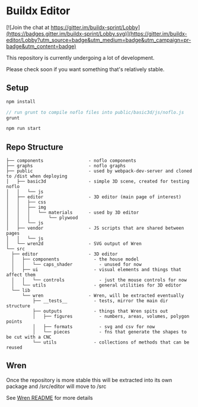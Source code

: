 # Buildx Editor

[![Join the chat at https://gitter.im/buildx-sprint/Lobby](https://badges.gitter.im/buildx-sprint/Lobby.svg)](https://gitter.im/buildx-editor/Lobby?utm_source=badge&utm_medium=badge&utm_campaign=pr-badge&utm_content=badge)

This repository is currently undergoing a lot of development.

Please check soon if you want something that's relatively stable.

## Setup

```javascript
npm install

// run grunt to compile noflo files into public/basic3d/js/noflo.js
grunt

npm run start
```

## Repo Structure

```
├── components                 - noflo components
├── graphs                     - noflo graphs
├── public                     - used by webpack-dev-server and cloned to /dist when deploying
│   ├── basic3d                - simple 3D scene, created for testing noflo
│   │   └── js
│   ├── editor                 - 3D editor (main page of interest)
│   │   ├── css
│   │   ├── img
│   │   │   └── materials      - used by 3D editor
│   │   │       └── plywood
│   │   └── js
│   ├── vendor                 - JS scripts that are shared between pages
│   │   └── js
│   └── wren2d                 - SVG output of Wren
└── src
  ├── editor                   - 3D editor
  │   ├── components             - the house model
  │   │   └── caps_shader          - unused for now
  │   ├── ui                     - visual elements and things that affect them
  │   │   └── controls             - just the mouse controls for now
  │   └── utils                  - general utilities for 3D editor
  └── lib
      └── wren                 - Wren, will be extracted eventually
          ├── __tests__          - tests, mirror the main dir structure
          ├── outputs            - things that Wren spits out
          │   ├── figures          - numbers, areas, volumes, polygon points
          │   ├── formats          - svg and csv for now
          │   └── pieces           - fns that generate the shapes to be cut with a CNC
          └── utils              - collections of methods that can be reused
```

## Wren

Once the repository is more stable this will be extracted into its own package and /src/editor will move to /src

See [Wren README](src/lib/wren/README.md) for more details
